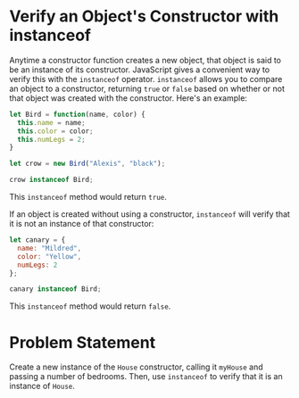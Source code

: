 # Verify an Object's Constructor with instanceof
Anytime a constructor function creates a new object, that object is said to be an instance of its constructor. JavaScript gives a convenient way to verify this with the ```instanceof``` operator. ```instanceof``` allows you to compare an object to a constructor, returning ```true``` or ```false``` based on whether or not that object was created with the constructor. Here's an example:
```javascript
let Bird = function(name, color) {
  this.name = name;
  this.color = color;
  this.numLegs = 2;
}

let crow = new Bird("Alexis", "black");

crow instanceof Bird;
```
This ```instanceof``` method would return ```true```.

If an object is created without using a constructor, ```instanceof``` will verify that it is not an instance of that constructor:
```javascript
let canary = {
  name: "Mildred",
  color: "Yellow",
  numLegs: 2
};

canary instanceof Bird;
```
This ```instanceof``` method would return ```false```.


# Problem Statement
Create a new instance of the ```House``` constructor, calling it ```myHouse``` and passing a number of bedrooms. Then, use ```instanceof``` to verify that it is an instance of ```House```.

